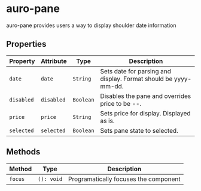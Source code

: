# auro-pane

auro-pane provides users a way to display shoulder date information

## Properties

| Property   | Attribute  | Type      | Description                                      |
|------------|------------|-----------|--------------------------------------------------|
| `date`     | `date`     | `String`  | Sets date for parsing and display. Format should be yyyy-mm-dd. |
| `disabled` | `disabled` | `Boolean` | Disables the pane and overrides price to be --.  |
| `price`    | `price`    | `String`  | Sets price for display. Displayed as is.         |
| `selected` | `selected` | `Boolean` | Sets pane state to selected.                     |

## Methods

| Method  | Type       | Description                           |
|---------|------------|---------------------------------------|
| `focus` | `(): void` | Programatically focuses the component |
